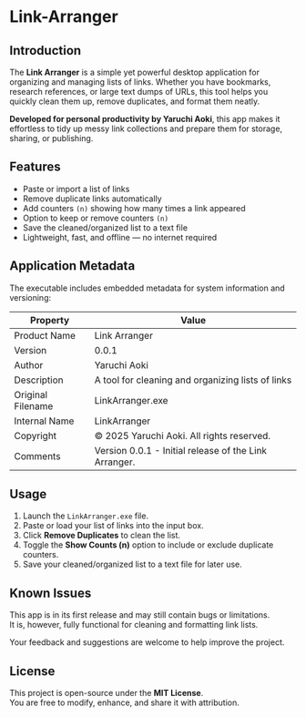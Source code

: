 # Link-Arranger  

## Introduction  
The **Link Arranger** is a simple yet powerful desktop application for organizing and managing lists of links. Whether you have bookmarks, research references, or large text dumps of URLs, this tool helps you quickly clean them up, remove duplicates, and format them neatly.  

**Developed for personal productivity by Yaruchi Aoki**, this app makes it effortless to tidy up messy link collections and prepare them for storage, sharing, or publishing.  

## Features  
- Paste or import a list of links  
- Remove duplicate links automatically  
- Add counters `(n)` showing how many times a link appeared  
- Option to keep or remove counters `(n)`  
- Save the cleaned/organized list to a text file  
- Lightweight, fast, and offline — no internet required  

## Application Metadata  

The executable includes embedded metadata for system information and versioning:  

| Property             | Value                                                      |
|----------------------|------------------------------------------------------------|
| Product Name         | Link Arranger                                              |
| Version              | 0.0.1                                                      |
| Author               | Yaruchi Aoki                                               |
| Description          | A tool for cleaning and organizing lists of links          |
| Original Filename    | LinkArranger.exe                                           |
| Internal Name        | LinkArranger                                               |
| Copyright            | © 2025 Yaruchi Aoki. All rights reserved.                  |
| Comments             | Version 0.0.1 - Initial release of the Link Arranger.      |

## Usage  
1. Launch the `LinkArranger.exe` file.  
2. Paste or load your list of links into the input box.  
3. Click **Remove Duplicates** to clean the list.  
4. Toggle the **Show Counts (n)** option to include or exclude duplicate counters.  
5. Save your cleaned/organized list to a text file for later use.  

## Known Issues  
This app is in its first release and may still contain bugs or limitations.  
It is, however, fully functional for cleaning and formatting link lists.  

Your feedback and suggestions are welcome to help improve the project.  

## License  

This project is open-source under the **MIT License**.  
You are free to modify, enhance, and share it with attribution.  
